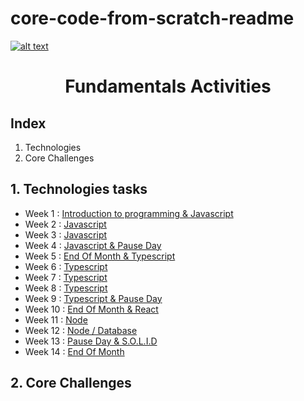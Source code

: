 
# core-code-from-scratch-readme
<a href="https://www.core-code.io/">

![alt text](https://uploads-ssl.webflow.com/5eb2f56932c3562feab232e3/5f73550d00249e7e96c9f3de_Logo.png 'corecodeio')

</a>

<h1 align="center">Fundamentals Activities</h1>

## Index

1. Technologies
2. Core Challenges


## 1. Technologies tasks

- Week 1 : [Introduction to programming & Javascript](src/technologies/2022/week01)
- Week 2 : [Javascript](src/technologies/2022/week02)
- Week 3 : [Javascript](src/technologies/2022/week03)
- Week 4 : [Javascript & Pause Day](src/technologies/2022/week04)
- Week 5 : [End Of Month & Typescript](src/technologies/2022/week05)
- Week 6 : [Typescript](src/technologies/2022/week06)
- Week 7 : [Typescript](src/technologies/2022/week07)
- Week 8 : [Typescript](src/technologies/2022/week08)
- Week 9 : [Typescript & Pause Day](src/technologies/2022/week09)
- Week 10 : [End Of Month & React](src/technologies/2022/week10)
- Week 11 : [Node](src/technologies/2022/week11)
- Week 12 : [Node / Database](src/technologies/2022/week12)
- Week 13 : [Pause Day & S.O.L.I.D](src/technologies/2022/week13)
- Week 14 : [End Of Month](src/technologies/2022/week14)

## 2. Core Challenges



